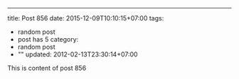 ---
title: Post 856
date: 2015-12-09T10:10:15+07:00
tags:
  - random post
  - post has 5
category:
  - random post
  - ""
updated: 2012-02-13T23:30:14+07:00

This is content of post 856